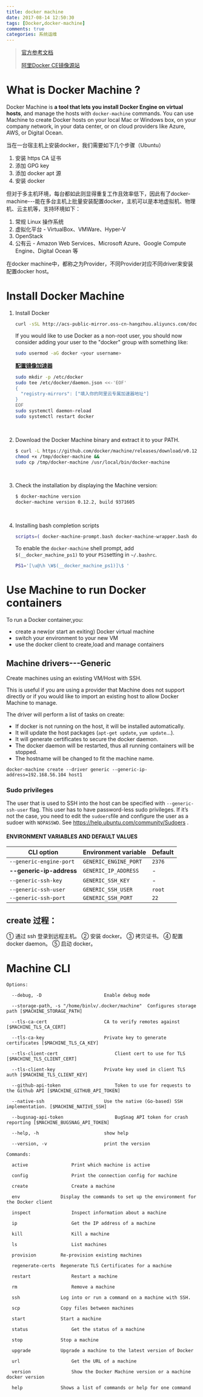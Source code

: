 ```yaml
---
title: docker machine
date: 2017-08-14 12:50:30
tags: [Docker,docker-machine]
comments: true
categories: 系统运维
---
```




> [官方参考文档](https://docs.docker.com/machine/overview/)
>
> [阿里Docker CE镜像源站](https://yq.aliyun.com/articles/110806)

# What is Docker Machine ?

Docker Machine is **a tool that lets you install Docker Engine on virtual hosts**, and manage the hosts with `docker-machine` commands. You can use Machine to create Docker hosts on your local Mac or Windows box, on your company network, in your data center, or on cloud providers like Azure, AWS, or Digital Ocean.

当在一台宿主机上安装docker，我们需要如下几个步骤（Ubuntu）

1. 安装 https CA 证书
2. 添加 GPG key
3. 添加 docker apt 源
4. 安装 docker

但对于多主机环境，每台都如此则显得重复工作且效率低下，因此有了docker-machine---能在多台主机上批量安装配置docker，主机可以是本地虚拟机、物理机、云主机等，支持环境如下：

1. 常规 Linux 操作系统
2. 虚拟化平台 - VirtualBox、VMWare、Hyper-V
3. OpenStack
4. 公有云 - Amazon Web Services、Microsoft Azure、Google Compute Engine、Digital Ocean 等

在docker machine中，都称之为Provider，不同Provider对应不同driver来安装配置docker host。

<!--more-->

# Install Docker Machine

1. Install Docker 

   ```bash
   curl -sSL http://acs-public-mirror.oss-cn-hangzhou.aliyuncs.com/docker-engine/internet | sh -
   ```

   If you would like to use Docker as a non-root user, you should now consider
   adding your user to the "docker" group with something like:

     ```bash
   sudo usermod -aG docker <your username>
     ```

   **[配置镜像加速器](https://yq.aliyun.com/articles/29941?spm=5176.100239.blogcont110806.19.d0XnVG)**

   ```bash
   sudo mkdir -p /etc/docker
   sudo tee /etc/docker/daemon.json <<-'EOF'
   {
     "registry-mirrors": ["填入你的阿里云专属加速器地址"]
   }
   EOF
   sudo systemctl daemon-reload
   sudo systemctl restart docker
   ```

   ​

2. Download the Docker Machine binary and extract it to your PATH.

   ```bash
   $ curl -L https://github.com/docker/machine/releases/download/v0.12.2/docker-machine-`uname -s`-`uname -m` >/tmp/docker-machine &&
   chmod +x /tmp/docker-machine &&
   sudo cp /tmp/docker-machine /usr/local/bin/docker-machine
   ```

   ​

3. Check the installation by displaying the Machine version:

   ```bash
   $ docker-machine version
   docker-machine version 0.12.2, build 9371605
   ```

   ​

4. Installing bash completion scripts

   ```bash
   scripts=( docker-machine-prompt.bash docker-machine-wrapper.bash docker-machine.bash ); for i in "${scripts[@]}"; do sudo wget https://raw.githubusercontent.com/docker/machine/v0.12.2/contrib/completion/bash/${i} -P /etc/bash_completion.d; done

   ```

   To enable the `docker-machine` shell prompt, add `$(__docker_machine_ps1)` to your `PS1`setting in `~/.bashrc`.

   ```bash
   PS1='[\u@\h \W$(__docker_machine_ps1)]\$ '
   ```

# Use Machine to run Docker containers

To run a Docker container,you:

- create a new(or start an exiting) Docker virtual machine
- switch your environment to your new VM
- use the docker client to create,load and manage containers

## Machine drivers---Generic

Create machines using an existing VM/Host with SSH.

This is useful if you are using a provider that Machine does not support directly or if you would like to import an existing host to allow Docker Machine to manage.

The driver will perform a list of tasks on create:

- If docker is not running on the host, it will be installed automatically.
- It will update the host packages (`apt-get update`, `yum update`…).
- It will generate certificates to secure the docker daemon.
- The docker daemon will be restarted, thus all running containers will be stopped.
- The hostname will be changed to fit the machine name.

```shell
docker-machine create --driver generic --generic-ip-address=192.168.56.104 host1
```

### Sudo privileges

The user that is used to SSH into the host can be specified with `--generic-ssh-user` flag. This user has to have password-less sudo privileges. If it’s not the case, you need to edit the `sudoers`file and configure the user as a sudoer with `NOPASSWD`. See https://help.ubuntu.com/community/Sudoers .

#### ENVIRONMENT VARIABLES AND DEFAULT VALUES

| CLI option               | Environment variable  | Default |
| ------------------------ | --------------------- | ------- |
| `--generic-engine-port`  | `GENERIC_ENGINE_PORT` | `2376`  |
| **--generic-ip-address** | `GENERIC_IP_ADDRESS`  | -       |
| `--generic-ssh-key`      | `GENERIC_SSH_KEY`     | -       |
| `--generic-ssh-user`     | `GENERIC_SSH_USER`    | `root`  |
| `--generic-ssh-port`     | `GENERIC_SSH_PORT`    | `22`    |



## create 过程：

① 通过 ssh 登录到远程主机。
② 安装 docker。
③ 拷贝证书。
④ 配置 docker daemon。
⑤ 启动 docker。



# Machine CLI

```shell
Options:

  --debug, -D						Enable debug mode

  --storage-path, -s "/home/binlv/.docker/machine"	Configures storage path [$MACHINE_STORAGE_PATH]

  --tls-ca-cert 					CA to verify remotes against [$MACHINE_TLS_CA_CERT]

  --tls-ca-key 						Private key to generate certificates [$MACHINE_TLS_CA_KEY]

  --tls-client-cert 					Client cert to use for TLS [$MACHINE_TLS_CLIENT_CERT]

  --tls-client-key 					Private key used in client TLS auth [$MACHINE_TLS_CLIENT_KEY]

  --github-api-token 					Token to use for requests to the Github API [$MACHINE_GITHUB_API_TOKEN]

  --native-ssh						Use the native (Go-based) SSH implementation. [$MACHINE_NATIVE_SSH]

  --bugsnag-api-token 					BugSnag API token for crash reporting [$MACHINE_BUGSNAG_API_TOKEN]

  --help, -h						show help

  --version, -v						print the version

```



```shell
Commands:

  active				Print which machine is active

  config				Print the connection config for machine

  create				Create a machine

  env				Display the commands to set up the environment for the Docker client

  inspect				Inspect information about a machine

  ip					Get the IP address of a machine

  kill					Kill a machine

  ls					List machines

  provision			Re-provision existing machines

  regenerate-certs	Regenerate TLS Certificates for a machine

  restart				Restart a machine

  rm					Remove a machine

  ssh				Log into or run a command on a machine with SSH.

  scp				Copy files between machines

  start				Start a machine

  status				Get the status of a machine

  stop				Stop a machine

  upgrade			Upgrade a machine to the latest version of Docker

  url					Get the URL of a machine

  version				Show the Docker Machine version or a machine docker version

  help				Shows a list of commands or help for one command

```



